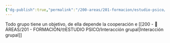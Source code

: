 ```yaml
---
{"dg-publish":true,"permalink":"/200-areas/201-formacion/estudio-psico/grupo/","dgPassFrontmatter":true}
---
```


Todo grupo tiene un objetivo, de ella depende la cooperación e [[200 - 📌 ÁREAS/201 - FORMACIÓN/🤓ESTUDIO PSICO/Interacción grupal\|Interacción grupal]]
